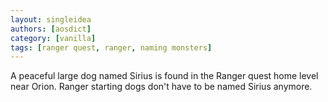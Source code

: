 ```yaml
---
layout: singleidea
authors: [aosdict]
category: [vanilla]
tags: [ranger quest, ranger, naming monsters]
---
```

A peaceful large dog named Sirius is found in the Ranger quest home level near Orion. Ranger starting dogs don't have to be named Sirius anymore.
